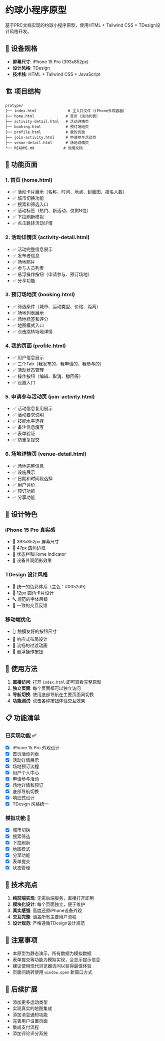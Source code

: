 # 约球小程序原型

基于PRC文档实现的约球小程序原型，使用HTML + Tailwind CSS + TDesign设计风格开发。

## 📱 设备规格

- **屏幕尺寸**: iPhone 15 Pro (393x852px)
- **设计风格**: TDesign
- **技术栈**: HTML + Tailwind CSS + JavaScript

## 🏗️ 项目结构

```
protype/
├── index.html              # 主入口文件（iPhone外观容器）
├── home.html              # 首页（活动列表）
├── activity-detail.html   # 活动详情页
├── booking.html           # 预订场地页
├── profile.html           # 我的页面
├── join-activity.html     # 申请参与活动页
├── venue-detail.html      # 场地详情页
└── README.md             # 说明文档
```

## 🎯 功能页面

### 1. 首页 (home.html)
- ✅ 活动卡片展示（名称、时间、地点、封面图、报名人数）
- ✅ 城市切换功能
- ✅ 搜索和筛选入口
- ✅ 活动标签（热门、新活动、仅剩N位）
- ✅ 下拉刷新模拟
- ✅ 点击跳转活动详情

### 2. 活动详情页 (activity-detail.html)
- ✅ 活动完整信息展示
- ✅ 发布者信息
- ✅ 场地照片
- ✅ 参与人员列表
- ✅ 悬浮操作按钮（申请参与、预订场地）
- ✅ 分享功能

### 3. 预订场地页 (booking.html)
- ✅ 筛选条件（城市、运动类型、价格、距离）
- ✅ 场地列表展示
- ✅ 场地标签和评分
- ✅ 地图模式入口
- ✅ 点击跳转场地详情

### 4. 我的页面 (profile.html)
- ✅ 用户信息展示
- ✅ 三个Tab（我发布的、我申请的、我参与的）
- ✅ 活动状态管理
- ✅ 操作按钮（编辑、取消、撤回等）
- ✅ 设置入口

### 5. 申请参与活动页 (join-activity.html)
- ✅ 活动信息复用展示
- ✅ 活动要求说明
- ✅ 技能水平选择
- ✅ 备注信息填写
- ✅ 表单验证
- ✅ 防重复提交

### 6. 场地详情页 (venue-detail.html)
- ✅ 场地完整信息
- ✅ 设施展示
- ✅ 日期和时间段选择
- ✅ 用户评价
- ✅ 预订功能
- ✅ 分享功能

## 🎨 设计特色

### iPhone 15 Pro 真实感
- 🔲 393x852px 屏幕尺寸
- 🔘 47px 圆角边框
- 📱 状态栏和Home Indicator
- 🖤 设备外观阴影效果

### TDesign 设计风格
- 🎨 统一的色彩体系（主色：#0052d9）
- 📐 12px 圆角卡片设计
- 🔤 规范的字体层级
- 🎯 一致的交互反馈

### 移动端优化
- 👆 触摸友好的按钮尺寸
- 📱 响应式布局设计
- 🔄 流畅的过渡动画
- 💫 悬浮操作按钮

## 🚀 使用方法

1. **直接访问**: 打开 `index.html` 即可查看完整原型
2. **独立页面**: 每个页面都可以独立访问
3. **导航切换**: 使用底部导航在主要页面间切换
4. **功能测试**: 点击各种按钮体验交互效果

## 📋 功能清单

### 已实现功能 ✅
- [x] iPhone 15 Pro 外观设计
- [x] 首页活动列表
- [x] 活动详情展示
- [x] 场地预订流程
- [x] 用户个人中心
- [x] 申请参与活动
- [x] 场地详情和预订
- [x] 底部导航切换
- [x] 响应式设计
- [x] TDesign 风格统一

### 模拟功能 🔄
- [x] 城市切换
- [x] 搜索筛选
- [x] 下拉刷新
- [x] 地图模式
- [x] 分享功能
- [x] 表单提交
- [x] 状态管理

## 🎯 技术亮点

1. **纯前端实现**: 无需后端服务，直接打开即用
2. **模块化设计**: 每个页面独立，便于维护
3. **真实感强**: 高度还原iPhone设备外观
4. **交互完整**: 涵盖所有主要用户流程
5. **设计规范**: 严格遵循TDesign设计规范

## 📝 注意事项

- 本原型为静态演示，所有数据为模拟数据
- 表单提交等功能为模拟实现，会显示提示信息
- 建议使用现代浏览器访问以获得最佳体验
- 页面间跳转使用 `window.open` 新窗口方式

## 🔮 后续扩展

- 添加更多运动类型
- 实现真实的地图集成
- 添加消息通知功能
- 完善用户设置页面
- 集成支付流程
- 添加评论评分系统